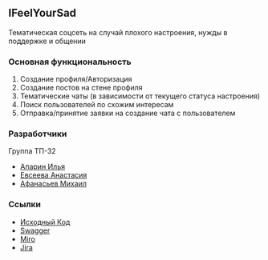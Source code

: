 ## IFeelYourSad
Тематическая соцсеть на случай плохого настроения, нужды в поддержке и общении


### Основная функциональность
1. Создание профиля/Авторизация
2. Создание постов на стене профиля
3. Тематические чаты (в зависимости от текущего статуса настроения)
4. Поиск пользователей по схожим интересам
5. Отправка/принятие заявки на создание чата с пользователем


### Разработчики
Группа ТП-32
* [Апарин Илья](https://github.com/maloremix)
*  [Евсеева Анастасия](https://github.com/evseeeva)
* [Афанасьев Михаил](https://github.com/MikhailAfanasjev)

### Ссылки
* [Исходный Код](https://github.com/maloremix/Project-3-2/tree/master)
* [Swagger](https://app.swaggerhub.com/apis/Goooogle/SocialNetwork/1.0.0#/profile)
* [Miro](https://miro.com/app/board/uXjVOFsysG0=/)
* [Jira](https://yoursadfriend.atlassian.net/jira/software/projects/SN/boards/1)
